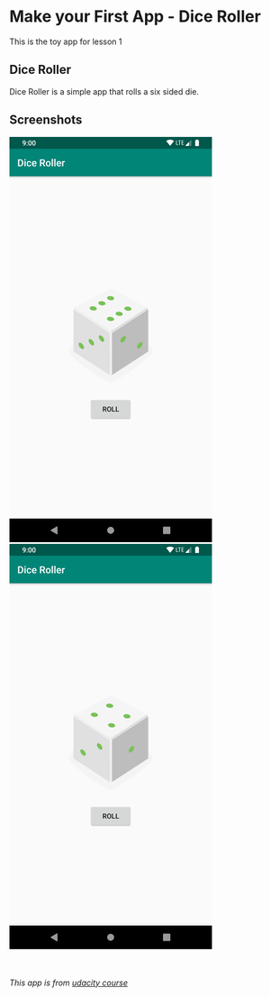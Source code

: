 # Make your First App - Dice Roller 

This is the toy app for lesson 1

## Dice Roller

Dice Roller is a simple app that rolls a six sided die.


## Screenshots

![Screenshot1](screenshots/screen0.png) ![Screenshot1](screenshots/screen1.png)

<br><br>
*This app is from [udacity course](https://classroom.udacity.com/courses/ud9012)*
